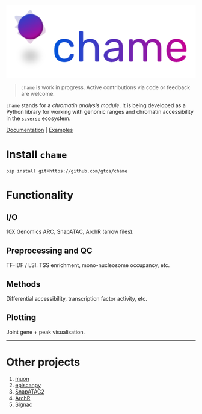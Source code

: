 <img src="./docs/img/chame_logo.svg" data-canonical-src="./docs/img/chame_logo.svg" width="700"/>

> `chame` is work in progress. Active contributions via code or feedback are welcome.

`chame` stands for a _chromatin analysis module_. It is being developed as a Python library for working with genomic ranges and chromatin accessibility in the [`scverse`](https://scverse.org/) ecosystem.

[Documentation](https://gtca.github.io/chame) | [Examples](https://gtca.github.io/chame/examples/)

# Install `chame`

```
pip install git+https://github.com/gtca/chame
```

# Functionality

## I/O

10X Genomics ARC, SnapATAC, ArchR (arrow files).

## Preprocessing and QC

TF-IDF / LSI. TSS enrichment, mono-nucleosome occupancy, etc.

## Methods

Differential accessibility, transcription factor activity, etc.

## Plotting

Joint gene + peak visualisation.

---

# Other projects

1. [muon](https://github.com/scverse/muon)
1. [episcanpy](https://github.com/colomemaria/epiScanpy)
1. [SnapATAC2](https://github.com/kaizhang/SnapATAC2)
1. [ArchR](https://www.archrproject.com/)
1. [Signac](https://satijalab.org/signac/)

